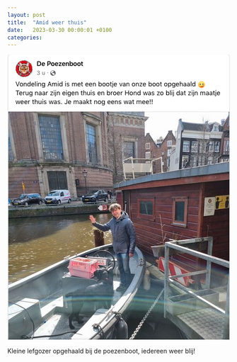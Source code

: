 ```yaml
---
layout: post
title:  "Amid weer thuis"
date:   2023-03-30 00:00:01 +0100
categories:
---
```

![poezenboot](../assets/poezenboot.png)

Kleine lefgozer opgehaald bij de poezenboot, iedereen weer blij!
